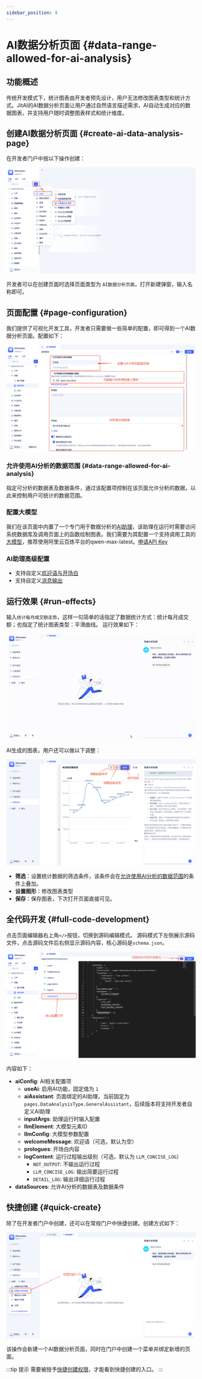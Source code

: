 ```yaml
---
sidebar_position: 4
---
```


# AI数据分析页面 {#data-range-allowed-for-ai-analysis}
## 功能概述
传统开发模式下，统计图表由开发者预先设计，用户无法修改图表类型和统计方式。JitAI的AI数据分析页面让用户通过自然语言描述需求，AI自动生成对应的数据图表，并支持用户随时调整图表样式和统计维度。

## 创建AI数据分析页面 {#create-ai-data-analysis-page}
在开发者门户中按以下操作创建：

![新建AI数据分析页面-创建](./imgs/create.png)

开发者可以在创建页面时选择页面类型为 `AI数据分析页面`，打开新建弹窗，输入名称即可。

## 页面配置 {#page-configuration}
我们提供了可视化开发工具，开发者只需要做一些简单的配置，即可得到一个AI数据分析页面。配置如下：

![新建AI数据分析页面-配置](./imgs/setting.png)

### 允许使用AI分析的数据范围 {#data-range-allowed-for-ai-analysis} 
指定可分析的数据表及数据条件，通过该配置项控制在该页面允许分析的数据，以此来控制用户可统计的数据范围。

### 配置大模型
我们在该页面中内置了一个专门用于数据分析的[AI助理](../../ai-assitant/create-ai-assistant)，该助理在运行时需要访问系统数据库及调用页面上的函数绘制图表。我们需要为其配置一个支持调用工具的[大模型](../../ai-llm/create-ai-llm)，推荐使用阿里云百炼平台的qwen-max-latest。<a href="https://bailian.console.aliyun.com/?tab=model#/api-key" target="_blank">申请API Key</a>

### AI助理高级配置
- 支持自定义[欢迎语与开场白](../../ai-assitant/create-ai-assistant#welcome-message-and-opening)
- 支持自定义[消息输出](../../ai-assitant/create-ai-assistant#message-output)

## 运行效果 {#run-effects}
输入`统计每月成交额走势`，这样一句简单的话指定了数据统计方式：统计每月成交额；也指定了统计图表类型：平滑曲线。
运行效果如下：

![新建AI数据分析页面-演示](./imgs/chart_demo.gif)

AI生成的图表，用户还可以做以下调整：

![新建AI数据分析页面-修改图表](./imgs/chart_update.png)

- **筛选**：设置统计数据的筛选条件，该条件会在[允许使用AI分析的数据范围](#data-range-allowed-for-ai-analysis)的条件上叠加。
- **设置图形**：修改图表类型
- **保存**：保存图表，下次打开页面直接可见。
## 全代码开发 {#full-code-development}
点击页面编辑器右上角`</>`按钮，切换到源码编辑模式。
源码模式下左侧展示源码文件，点击源码文件后右侧显示源码内容，核心源码是`schema.json`。

![新建AI数据分析页面-源码](./imgs/schema.png)

内容如下：
- **aiConfig**: AI相关配置项
  - **useAi**: 启用AI功能，固定值为 `1`
  - **aiAssistant**: 页面绑定的AI助理，当前固定为 `pages.DataAnalysisType.GeneralAssistant`，后续版本将支持开发者自定义AI助理
  - **inputArgs**: 助理运行时输入配置
  - **llmElement**: 大模型元素ID
  - **llmConfig**: 大模型参数配置
  - **welcomeMessage**: 欢迎语（可选，默认为空）
  - **prologues**: 开场白内容
  - **logContent**: 运行过程输出级别（可选，默认为 `LLM_CONCISE_LOG`）
    - `NOT_OUTPUT`: 不输出运行过程
    - `LLM_CONCISE_LOG`: 输出简要运行过程
    - `DETAIL_LOG`: 输出详细运行过程
- **dataSources**: 允许AI分析的数据表及数据条件

## 快捷创建 {#quick-create}
除了在开发者门户中创建，还可以在常规门户中快捷创建。创建方式如下：

![新建AI数据分析页面-源码](./imgs/quickly.png)

该操作会新建一个AI数据分析页面，同时在门户中创建一个菜单并绑定新增的页面。

:::tip 提示
需要被授予[快捷创建权限](../../user-and-permission/role-portal-menu-permissions#specify-accessible-portals-and-menus)，才能看到快捷创建的入口。
:::
